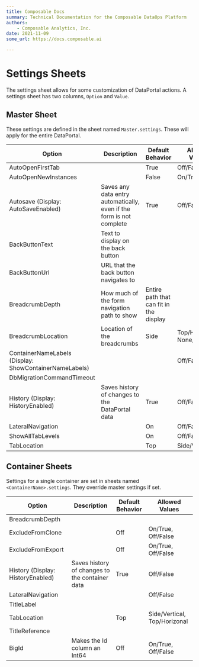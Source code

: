 ```yaml
---
title: Composable Docs
summary: Technical Documentation for the Composable DataOps Platform
authors:
    - Composable Analytics, Inc.
date: 2021-11-09
some_url: https://docs.composable.ai

---
```


# Settings Sheets

The settings sheet allows for some customization of DataPortal actions. A settings sheet has two columns, `Option` and `Value`.

## Master Sheet

These settings are defined in the sheet named `Master.settings`. These will apply for the entire DataPortal. 

| Option                                                 | Description                                                  | Default Behavior                        | Allowed Values                |
| ------------------------------------------------------ | ------------------------------------------------------------ | --------------------------------------- | ----------------------------- |
| AutoOpenFirstTab                                       |                                                              | True                                    | Off/False                     |
| AutoOpenNewInstances                                   |                                                              | False                                   | On/True                       |
| Autosave (Display: AutoSaveEnabled)                    | Saves any data entry automatically, even if the form is not complete | True                                    | Off/False                     |
| BackButtonText                                         | Text to display on the back button                           |                                         |                               |
| BackButtonUrl                                          | URL that the back button navigates to                        |                                         |                               |
| BreadcrumbDepth                                        | How much of the form navigation path to show                 | Entire path that can fit in the display |                               |
| BreadcrumbLocation                                     | Location of the breadcrumbs                                  | Side                                    | Top/Horizontal, None/Disabled |
| ContainerNameLabels (Display: ShowContainerNameLabels) |                                                              |                                         | Off/False                     |
| DbMigrationCommandTimeout                              |                                                              |                                         |                               |
| History (Display: HistoryEnabled)                      | Saves history of changes to the DataPortal data              | True                                    | Off/False                     |
| LateralNavigation                                      |                                                              | On                                      | Off/False                     |
| ShowAllTabLevels                                       |                                                              | On                                      | Off/False                     |
| TabLocation                                            |                                                              | Top                                     | Side/Vertical                 |

## Container Sheets

Settings for a single container are set in sheets named `<ContainerName>.settings`. They override master settings if set.

| Option                            | Description                                    | Default Behavior | Allowed Values               |
| --------------------------------- | ---------------------------------------------- | ---------------- | ---------------------------- |
| BreadcrumbDepth                   |                                                |                  |                              |
| ExcludeFromClone                  |                                                | Off              | On/True, Off/False           |
| ExcludeFromExport                 |                                                | Off              | On/True, Off/False           |
| History (Display: HistoryEnabled) | Saves history of changes to the container data | True             | Off/False                    |
| LateralNavigation                 |                                                |                  | Off/False                    |
| TitleLabel                        |                                                |                  |                              |
| TabLocation                       |                                                | Top              | Side/Vertical, Top/Horizonal |
| TitleReference                    |                                                |                  |                              |
| BigId                             | Makes the Id column an Int64                   | Off              | On/True, Off/False           |
